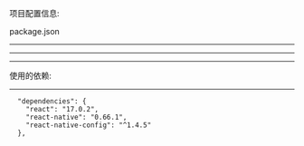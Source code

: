 项目配置信息:


package.json


<hr>



<hr>

<hr>



使用的依赖:




<hr>



```
  "dependencies": {
    "react": "17.0.2",
    "react-native": "0.66.1",
    "react-native-config": "^1.4.5"
  },
```



